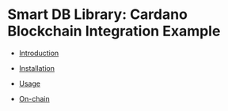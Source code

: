 # Smart DB Library: Cardano Blockchain Integration Example

* [Introduction](README.md)

* [Installation](docs/installation.md)
  
* [Usage](docs/usage.md)

* [On-chain](docs/onchain.md)

